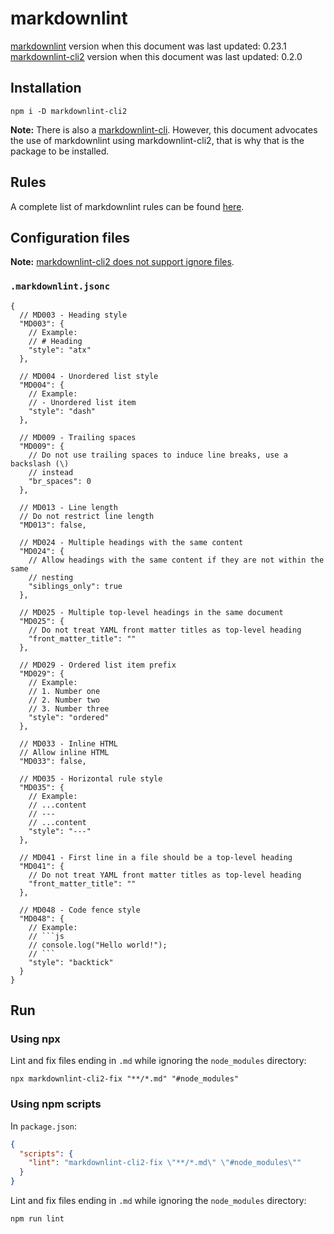 # markdownlint

[markdownlint](https://github.com/DavidAnson/markdownlint) version when this document was last updated: 0.23.1 \
[markdownlint-cli2](https://github.com/DavidAnson/markdownlint-cli2) version when this document was last updated: 0.2.0

## Installation

```console
npm i -D markdownlint-cli2
```

**Note:** There is also a [markdownlint-cli](https://github.com/igorshubovych/markdownlint-cli). However, this document advocates the use of markdownlint using markdownlint-cli2, that is why that is the package to be installed.

## Rules

A complete list of markdownlint rules can be found [here](https://github.com/DavidAnson/markdownlint/blob/main/doc/Rules.md).

## Configuration files

**Note:** [markdownlint-cli2 does not support ignore files](https://github.com/DavidAnson/markdownlint-cli2#compatibility).

### `.markdownlint.jsonc`

````jsonc
{
  // MD003 - Heading style
  "MD003": {
    // Example:
    // # Heading
    "style": "atx"
  },

  // MD004 - Unordered list style
  "MD004": {
    // Example:
    // - Unordered list item
    "style": "dash"
  },

  // MD009 - Trailing spaces
  "MD009": {
    // Do not use trailing spaces to induce line breaks, use a backslash (\)
    // instead
    "br_spaces": 0
  },

  // MD013 - Line length
  // Do not restrict line length
  "MD013": false,

  // MD024 - Multiple headings with the same content
  "MD024": {
    // Allow headings with the same content if they are not within the same
    // nesting
    "siblings_only": true
  },

  // MD025 - Multiple top-level headings in the same document
  "MD025": {
    // Do not treat YAML front matter titles as top-level heading
    "front_matter_title": ""
  },

  // MD029 - Ordered list item prefix
  "MD029": {
    // Example:
    // 1. Number one
    // 2. Number two
    // 3. Number three
    "style": "ordered"
  },

  // MD033 - Inline HTML
  // Allow inline HTML
  "MD033": false,

  // MD035 - Horizontal rule style
  "MD035": {
    // Example:
    // ...content
    // ---
    // ...content
    "style": "---"
  },

  // MD041 - First line in a file should be a top-level heading
  "MD041": {
    // Do not treat YAML front matter titles as top-level heading
    "front_matter_title": ""
  },

  // MD048 - Code fence style
  "MD048": {
    // Example:
    // ```js
    // console.log("Hello world!");
    // ```
    "style": "backtick"
  }
}
````

## Run

### Using npx

Lint and fix files ending in `.md` while ignoring the `node_modules` directory:

```console
npx markdownlint-cli2-fix "**/*.md" "#node_modules"
```

### Using npm scripts

In `package.json`:

```json
{
  "scripts": {
    "lint": "markdownlint-cli2-fix \"**/*.md\" \"#node_modules\""
  }
}
```

Lint and fix files ending in `.md` while ignoring the `node_modules` directory:

```console
npm run lint
```
